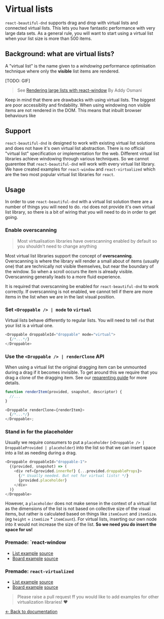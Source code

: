 # Virtual lists

`react-beautiful-dnd` supports drag and drop with virtual lists and connected virtual lists. This lets you have fantastic performance with very large data sets. As a general rule, you will want to start using a virtual list when your list size is more than 500 items.

## Background: what are virtual lists?

A "virtual list" is the name given to a *windowing* performance optimisation technique where only the **visible** list items are rendered.

[TODO: GIF]

> See [Rendering large lists with react-window](https://addyosmani.com/blog/react-window/) By Addy Osmani

Keep in mind that there are drawbacks with using virtual lists. The biggest are poor accessiblity and findability. When using windowing non visible items are not rendered in the DOM. This means that inbuilt browser behaviours like

## Support

`react-beautiful-dnd` is designed to work with existing virtual list solutions and does not have it's own virtual list abstraction. There is no official "virtual list" specification or implementation for the web. Different virtual list libraries achieve windowing through various techniques. So we cannot guarentee that `react-beautiful-dnd` will work with every virtual list library. We have created examples for `react-window` and `react-virtualized` which are the two most popular virtual list libraries for `react`.

## Usage

In order to use `react-beautiful-dnd` with a virtual list solution there are a number of things you will need to do. `rbd` does not provide it's own virtual list library, so there is a bit of wiring that you will need to do in order to get going.

### Enable overscanning

> Most virtualisation libraries have overscanning enabled by default so you shouldn't need to change anything

Most virtual list libraries support the concept of **overscanning**. Overscanning is where the library will render a small about of items (usually one) that are technically not visible themselves, but near the boundary of the window. So when a scroll occurs the item is already visible. Overscanning generally leads to a more fluid experience.

It is required that overscanning be enabled for `react-beautiful-dnd` to work correctly. If overscanning is not enabled, we cannot tell if there are more items in the list when we are in the last visual position.

### Set `<Droppable /> | mode` to `virtual`

Virtual lists behave differently to regular lists. You will need to tell `rbd` that your list is a virtual one.

```js
<Droppable droppableId="droppable" mode="virtual">
  {/*...*/}
</Droppable>
```

### Use the `<Droppable /> | renderClone` API

When using a virtual list the original dragging item can be unmounted during a drag if it becomes invisible. To get around this we require that you drag a clone of the dragging item. See our [reparenting guide](/docs/guides/reparenting.md) for more details.

```js
function renderItem(provided, snapshot, descriptor) {
  //...
}

<Droppable renderClone={renderItem}>
  {/*...*/}
</Droppable>;
```

### Stand in for the placeholder

Usually we require consumers to put a `placeholder` (`<Droppable /> | DroppableProvided | placeholder`) into the list so that we can insert space into a list as needing during a drag.

```js
<Droppable droppableId="droppable-1">
  {(provided, snapshot) => (
    <div ref={provided.innerRef} {...provided.droppableProps}>
      {/* Usually needed. But not for virtual lists! */}
      {provided.placeholder}
    </div>
  )}
</Droppable>
```

However, a `placeholder` does not make sense in the context of a virtual list as the dimensions of the list is not based on collective size of the visual items, but rather is calculated based on things like `itemCount` and `itemSize`. (eg `height` = `itemSize` * `itemCount`). For virtual lists, inserting our own node into it would not increase the size of the list. **So we need you do insert the space for us!**




### Premade: `react-window

- [List example](TODO) [source](TODO)
- [Board example](TODO) [source](TODO)

### Premade: `react-virtualized`

- [List example](TODO) [source](TODO)
- [Board example](TODO) [source](TODO)

> Please raise a pull request ff you would like to add examples for other virtualization libraries! ❤


[← Back to documentation](/README.md#documentation-)
